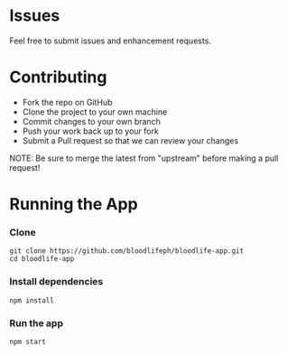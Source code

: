 # Issues

Feel free to submit issues and enhancement requests.

# Contributing

* Fork the repo on GitHub
* Clone the project to your own machine
* Commit changes to your own branch
* Push your work back up to your fork
* Submit a Pull request so that we can review your changes

NOTE: Be sure to merge the latest from "upstream" before making a pull request!

# Running the App

### Clone
```
git clone https://github.com/bloodlifeph/bloodlife-app.git
cd bloodlife-app
```
### Install dependencies
```
npm install
```

### Run the app
```
npm start
```
